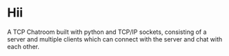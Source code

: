 # Hii
A TCP Chatroom built with python and TCP/IP sockets, consisting of a server and multiple clients which can connect with the server and chat with each other.
